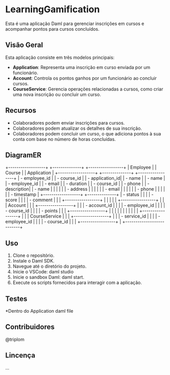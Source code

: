 # LearningGamification

Esta é uma aplicação Daml para gerenciar inscrições em cursos e acompanhar pontos para cursos concluídos.

## Visão Geral

Esta aplicação consiste em três modelos principais:
- **Application**: Representa uma inscrição em curso enviada por um funcionário.
- **Account**: Controla os pontos ganhos por um funcionário ao concluir cursos.
- **CourseService**: Gerencia operações relacionadas a cursos, como criar uma nova inscrição ou concluir um curso.

## Recursos

- Colaboradores podem enviar inscrições para cursos.
- Colaboradores podem atualizar os detalhes de sua inscrição.
- Colaboradores podem concluir um curso, o que adiciona pontos à sua conta com base no número de horas concluídas.

## DiagramER
   +------------------+      +--------------+       +-----------------+
   |    Employee      |      |    Course    |       |   Application   |
   +------------------+      +--------------+       +-----------------+
   | - employee_id    |      | - course_id  |       | - application_id|
   | - name           |      | - name       |       | - employee_id   |
   | - email          |      | - duration   |       | - course_id     |
   | - phone          |      | - description|       | - name          |
   |                  |      |              |       | - address       |
   |                  |      |              |       | - email         |
   |                  |      |              |       | - phone         |
   |                  |      |              |       | - timestamp     |
   +------------------+      +--------------+       | - status        |
              |                           |         | - score         |
              |                           |         | - comment       |
              |                           |         +-----------------+
              |                           |
              |                           |
              |     +-----------------+   |
              |     |    Account      |   |
              |     +-----------------+   |
              |     | - account_id    |   |
              |     | - employee_id   |   |
              |     | - course_id     |   |
              |     | - points        |   |
              |     +-----------------+   |
              |            |              |
              |            |              |
              |            |              |
              |     +-----------------+   |
              |     | CourseService   |   |
              |     +-----------------+   |
              |     | - service_id    |   |
              |     | - employee_id   |   |
              |     | - course_id     |   |
              |     +-----------------+   |
              +--------------------------+


## Uso

1. Clone o repositório.
2. Instale o Daml SDK.
3. Navegue até o diretório do projeto.
4. Inicie o VSCode: daml studio
5. Inicie o sandbox Daml: daml start.
6. Execute os scripts fornecidos para interagir com a aplicação.

## Testes

*Dentro do Application daml file

## Contribuidores
@triplom

## Lincença
...
